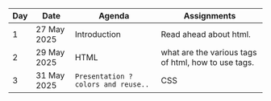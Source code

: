 |   Day|   Date    | Agenda                     |Assignments                         
|------|-----------|-------------------------------|---------------------------
|1      | 27 May 2025   |Introduction               |Read ahead about html.
|2      | 29 May 2025   |HTML | what are the various tags of html, how to use tags.
|3      | 31 May 2025   |`Presentation ? colors and reuse..`| CSS  
